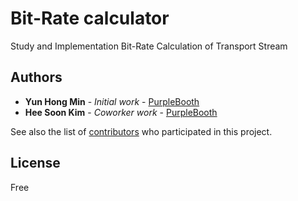 # Bit-Rate calculator

Study and Implementation Bit-Rate Calculation of Transport Stream

## Authors

* **Yun Hong Min** - *Initial work* - [PurpleBooth](https://github.com/minyunhong)
* **Hee Soon Kim** - *Coworker work* - [PurpleBooth](https://github.com/heesoon)

See also the list of [contributors](https://github.com/minyunhong/project/heesoon) who participated in this project.

## License
Free
